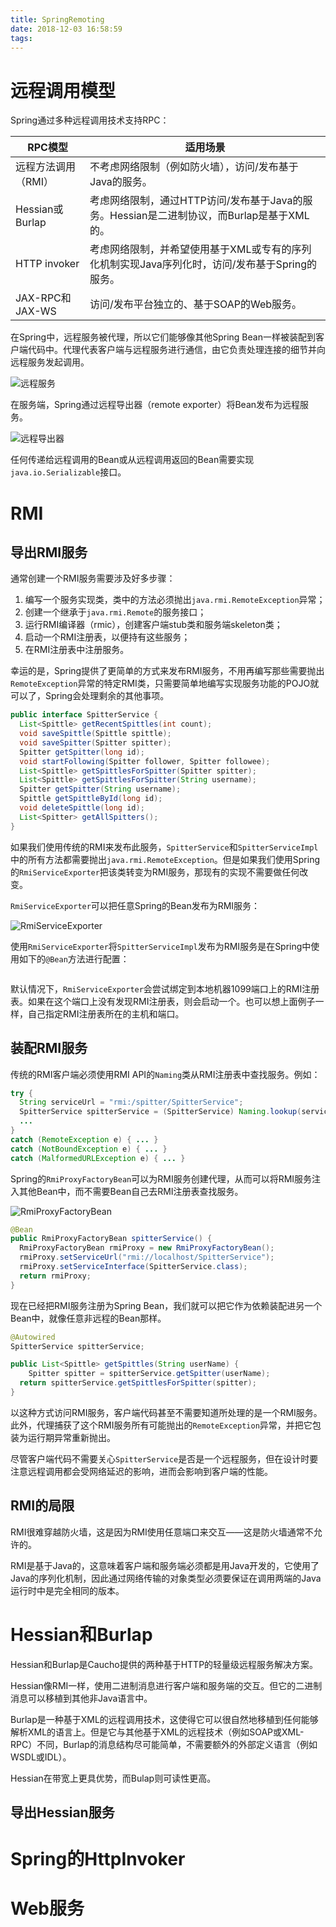```yaml
---
title: SpringRemoting
date: 2018-12-03 16:58:59
tags:
---
```


# 远程调用模型

Spring通过多种远程调用技术支持RPC：

| RPC模型             | 适用场景                                                     |
| ------------------- | ------------------------------------------------------------ |
| 远程方法调用（RMI） | 不考虑网络限制（例如防火墙），访问/发布基于Java的服务。      |
| Hessian或Burlap     | 考虑网络限制，通过HTTP访问/发布基于Java的服务。Hessian是二进制协议，而Burlap是基于XML的。 |
| HTTP invoker        | 考虑网络限制，并希望使用基于XML或专有的序列化机制实现Java序列化时，访问/发布基于Spring的服务。 |
| JAX-RPC和JAX-WS     | 访问/发布平台独立的、基于SOAP的Web服务。                     |

在Spring中，远程服务被代理，所以它们能够像其他Spring Bean一样被装配到客户端代码中。代理代表客户端与远程服务进行通信，由它负责处理连接的细节并向远程服务发起调用。

![远程服务](SpringRemoting/remote-services.png)

在服务端，Spring通过远程导出器（remote exporter）将Bean发布为远程服务。

![远程导出器](SpringRemoting/remote-exporter.png)

任何传递给远程调用的Bean或从远程调用返回的Bean需要实现`java.io.Serializable`接口。

# RMI

## 导出RMI服务

通常创建一个RMI服务需要涉及好多步骤：

1. 编写一个服务实现类，类中的方法必须抛出`java.rmi.RemoteException`异常；
2. 创建一个继承于`java.rmi.Remote`的服务接口；
3. 运行RMI编译器（rmic），创建客户端stub类和服务端skeleton类；
4. 启动一个RMI注册表，以便持有这些服务；
5. 在RMI注册表中注册服务。

幸运的是，Spring提供了更简单的方式来发布RMI服务，不用再编写那些需要抛出`RemoteException`异常的特定RMI类，只需要简单地编写实现服务功能的POJO就可以了，Spring会处理剩余的其他事项。

```java
public interface SpitterService {
  List<Spittle> getRecentSpittles(int count);
  void saveSpittle(Spittle spittle);
  void saveSpitter(Spitter spitter);
  Spitter getSpitter(long id);
  void startFollowing(Spitter follower, Spitter followee);
  List<Spittle> getSpittlesForSpitter(Spitter spitter);
  List<Spittle> getSpittlesForSpitter(String username);
  Spitter getSpitter(String username);
  Spittle getSpittleById(long id);
  void deleteSpittle(long id);
  List<Spitter> getAllSpitters();
}
```

如果我们使用传统的RMI来发布此服务，`SpitterService`和`SpitterServiceImpl`中的所有方法都需要抛出`java.rmi.RemoteException`。但是如果我们使用Spring的`RmiServiceExporter`把该类转变为RMI服务，那现有的实现不需要做任何改变。

`RmiServiceExporter`可以把任意Spring的Bean发布为RMI服务：

![RmiServiceExporter](SpringRemoting/RmiServiceExporter.png)

使用`RmiServiceExporter`将`SpitterServiceImpl`发布为RMI服务是在Spring中使用如下的`@Bean`方法进行配置：

```java

```

默认情况下，`RmiServiceExporter`会尝试绑定到本地机器1099端口上的RMI注册表。如果在这个端口上没有发现RMI注册表，则会启动一个。也可以想上面例子一样，自己指定RMI注册表所在的主机和端口。

## 装配RMI服务

传统的RMI客户端必须使用RMI API的`Naming`类从RMI注册表中查找服务。例如：

```java
try {
  String serviceUrl = "rmi:/spitter/SpitterService";
  SpitterService spitterService = (SpitterService) Naming.lookup(serviceUrl);
  ...
}
catch (RemoteException e) { ... }
catch (NotBoundException e) { ... }
catch (MalformedURLException e) { ... }
```

Spring的`RmiProxyFactoryBean`可以为RMI服务创建代理，从而可以将RMI服务注入其他Bean中，而不需要Bean自己去RMI注册表查找服务。

![RmiProxyFactoryBean](SpringRemoting/RmiProxyFactoryBean.png)

```java
@Bean
public RmiProxyFactoryBean spitterService() {
  RmiProxyFactoryBean rmiProxy = new RmiProxyFactoryBean();
  rmiProxy.setServiceUrl("rmi://localhost/SpitterService");
  rmiProxy.setServiceInterface(SpitterService.class);
  return rmiProxy;
}
```

现在已经把RMI服务注册为Spring Bean，我们就可以把它作为依赖装配进另一个Bean中，就像任意非远程的Bean那样。

```java
@Autowired
SpitterService spitterService;

public List<Spittle> getSpittles(String userName) {
	Spitter spitter = spitterService.getSpitter(userName);
  return spitterService.getSpittlesForSpitter(spitter);
}
```

以这种方式访问RMI服务，客户端代码甚至不需要知道所处理的是一个RMI服务。此外，代理捕获了这个RMI服务所有可能抛出的`RemoteException`异常，并把它包装为运行期异常重新抛出。

尽管客户端代码不需要关心`SpitterService`是否是一个远程服务，但在设计时要注意远程调用都会受网络延迟的影响，进而会影响到客户端的性能。

## RMI的局限

RMI很难穿越防火墙，这是因为RMI使用任意端口来交互——这是防火墙通常不允许的。

RMI是基于Java的，这意味着客户端和服务端必须都是用Java开发的，它使用了Java的序列化机制，因此通过网络传输的对象类型必须要保证在调用两端的Java运行时中是完全相同的版本。

# Hessian和Burlap

Hessian和Burlap是Caucho提供的两种基于HTTP的轻量级远程服务解决方案。

Hessian像RMI一样，使用二进制消息进行客户端和服务端的交互。但它的二进制消息可以移植到其他非Java语言中。

Burlap是一种基于XML的远程调用技术，这使得它可以很自然地移植到任何能够解析XML的语言上。但是它与其他基于XML的远程技术（例如SOAP或XML-RPC）不同，Burlap的消息结构尽可能简单，不需要额外的外部定义语言（例如WSDL或IDL）。

Hessian在带宽上更具优势，而Bulap则可读性更高。

## 导出Hessian服务

# Spring的HttpInvoker

# Web服务